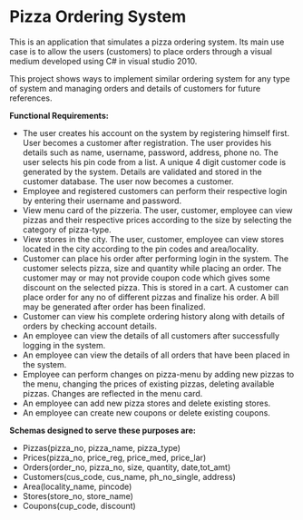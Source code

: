 # Pizza Ordering System
This is an application that simulates a pizza ordering system. Its main use case is to allow the users (customers) to place orders through a visual medium developed using C# in visual studio 2010. 

This project shows ways to implement similar ordering system for any type of system and managing orders and details of customers for future references. 

**Functional Requirements:**
*	The user creates his account on the system by registering himself first. User becomes a customer after registration. The user provides his details such as name, username, password, address, phone no. The user selects his pin code from a list. A unique 4 digit customer code is generated by the system. Details are validated and stored in the customer database. The user now becomes a customer.
*	Employee and registered customers can perform their respective login by entering their username and password.
*	View menu card of the pizzeria. The user, customer, employee can view pizzas and their respective prices according to the size by selecting the category of pizza-type. 
*	View stores in the city. The user, customer, employee can view stores located in the city according to the pin codes and area/locality. 
*	Customer can place his order after performing login in the system. The customer selects pizza, size and quantity while placing an order. The customer may or may not provide coupon code which gives some discount on the selected pizza.  This is stored in a cart. A customer can place order for any no of different pizzas and finalize his order. A bill may be generated after order has been finalized.
*	Customer can view his complete ordering history along with details of orders by checking account details.
*	An employee can view the details of all customers after successfully logging in the system.
*	An employee can view the details of all orders that have been placed in the system.
*	Employee can perform changes on pizza-menu by adding new pizzas to the menu, changing the prices of existing pizzas, deleting available pizzas. Changes are reflected in the menu card.
*	 An employee can add new pizza stores and delete existing stores.
*	 An employee can create new coupons or delete existing coupons.   


**Schemas designed to serve these purposes are:**
*	Pizzas(pizza_no, pizza_name, pizza_type)
*	Prices(pizza_no, price_reg, price_med, price_lar)
*	Orders(order_no, pizza_no, size, quantity, date,tot_amt)
*	Customers(cus_code, cus_name, ph_no_single, address)
*	Area(locality_name, pincode)
*	Stores(store_no, store_name)
*	Coupons(cup_code, discount)
